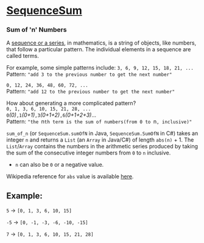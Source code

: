 # [SequenceSum](https://www.codewars.com/kata/sequencesum "https://www.codewars.com/kata/5436f26c4e3d6c40e5000282")

### Sum of 'n' Numbers
A [sequence or a series][1], in mathematics, is a string of objects, like numbers, that follow a particular pattern. The individual elements in a sequence are called terms.

For example, some simple patterns include: 
`3, 6, 9, 12, 15, 18, 21, ...`  
Pattern: `"add 3 to the previous number to get the next number"`

`0, 12, 24, 36, 48, 60, 72, ...`  
Pattern: `"add 12 to the previous number to get the next number"`

How about generating a more complicated pattern?  
`0, 1, 3, 6, 10, 15, 21, 28, ...`  
`0`_(0)_`,1`_(0+1)_`,3`_(0+1+2)_`,6`_(0+1+2+3)_...  
Pattern: `"the `n`th term is the sum of numbers(from 0 to `n`, inclusive)"`  

`sum_of_n` (or `SequenceSum.sumOfN` in Java, `SequenceSum.SumOfN` in C#) takes an integer `n` and returns a `List` (an `Array` in Java/C#) of length `abs(n)` + 1. The `List`/`Array` contains the numbers in the arithmetic series produced by taking the sum of the consecutive integer numbers from `0` to `n` inclusive.

- `n` can also be `0` or a negative value. 

Wikipedia reference for `abs` value is available [here](https://en.wikipedia.org/wiki/Absolute_value).

## Example: 

 `5` -> `[0, 1, 3, 6, 10, 15]`

 `-5` -> `[0, -1, -3, -6, -10, -15]`
 
 `7` -> `[0, 1, 3, 6, 10, 15, 21, 28]`
 
 [1]: http://world.mathigon.org/Sequences